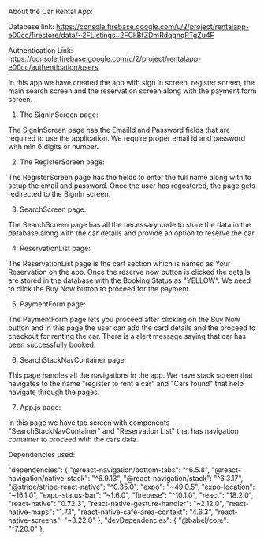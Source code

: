 About the Car Rental App:

Database link:
https://console.firebase.google.com/u/2/project/rentalapp-e00cc/firestore/data/~2FListings~2FCkBfZDmRdqgnqRTgZu4F

Authentication Link:
https://console.firebase.google.com/u/2/project/rentalapp-e00cc/authentication/users


In this app we have created the app with sign in screen, register screen, the main search screen and the reservation screen along with the payment form screen.

1. The SignInScreen page:

The SignInScreen page has the EmailId and Password fields that are required to use the application. We require proper email id and password with min 6 digits or number.

2. The RegisterScreen page:

The RegisterScreen page has the fields to enter the full name along with to setup the email and password. Once the user has regostered, the page gets redirected to the SignIn screen.

3. SearchScreen page:

The SearchScreen page has all the necessary code to store the data in the database along with the car details and provide an option to reserve the car.

4. ReservationList page:

The ReservationList page is the cart section which is named as Your Reservation on the app. Once the reserve now button is clicked the details are stored in the database with the Booking Status as "YELLOW". We need to click the Buy Now button to proceed for the payment.

5. PaymentForm page:

The PaymentForm page lets you proceed after clicking on the Buy Now button and in this page the user can add the card details and the proceed to checkout for renting the car. There is a alert message saying that car has been successfully booked.

6. SearchStackNavContainer page:

This page handles all the navigations in the app. We have stack screen that navigates to the name "register to rent a car" and "Cars found" that help navigate through the pages.

7. App.js page:

In this page we have tab screen with components "SearchStackNavContainer" and "Reservation List" that has navigation container to proceed with the cars data.

Dependencies used:

"dependencies": {
    "@react-navigation/bottom-tabs": "^6.5.8",
    "@react-navigation/native-stack": "^6.9.13",
    "@react-navigation/stack": "^6.3.17",
    "@stripe/stripe-react-native": "^0.35.0",
    "expo": "~49.0.5",
    "expo-location": "~16.1.0",
    "expo-status-bar": "~1.6.0",
    "firebase": "^10.1.0",
    "react": "18.2.0",
    "react-native": "0.72.3",
    "react-native-gesture-handler": "~2.12.0",
    "react-native-maps": "1.7.1",
    "react-native-safe-area-context": "4.6.3",
    "react-native-screens": "~3.22.0"
  },
  "devDependencies": {
    "@babel/core": "^7.20.0"
  },

